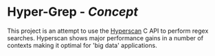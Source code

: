 # Hyper-Grep - _Concept_

This project is an attempt to use the [Hyperscan](https://intel.github.io/hyperscan/dev-reference/) C API to perform regex searches. Hyperscan shows major performance gains in a number of contexts making it optimal for 'big data' applications.
